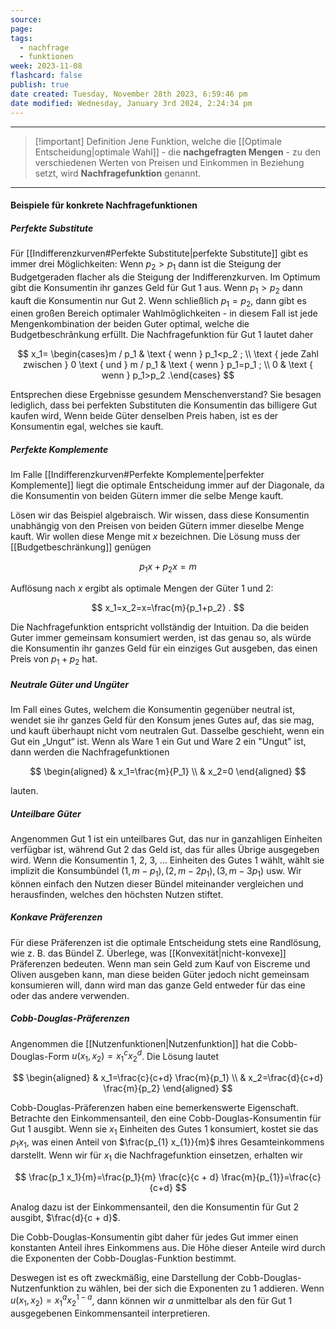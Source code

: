 ```yaml
---
source: 
page: 
tags:
  - nachfrage
  - funktionen
week: 2023-11-08
flashcard: false
publish: true
date created: Tuesday, November 28th 2023, 6:59:46 pm
date modified: Wednesday, January 3rd 2024, 2:24:34 pm
---
```

***

> [!important] Definition
> Jene Funktion, welche die [[Optimale Entscheidung|optimale Wahl]] - die **nachgefragten Mengen** - zu den verschiedenen Werten von Preisen und Einkommen in Beziehung setzt, wird **Nachfragefunktion** genannt.

***
#### Beispiele für konkrete Nachfragefunktionen
##### Perfekte Substitute
Für [[Indifferenzkurven#Perfekte Substitute|perfekte Substitute]] gibt es immer drei Möglichkeiten: Wenn $p_2>p_1$ dann ist die Steigung der Budgetgeraden flacher als die Steigung der Indifferenzkurven. Im Optimum gibt die Konsumentin ihr ganzes Geld für Gut 1 aus. Wenn $p_1>p_2$ dann kauft die Konsumentin nur Gut 2. Wenn schließlich $p_1=p_2$, dann gibt es einen großen Bereich optimaler Wahlmōglichkeiten - in diesem Fall ist jede Mengenkombination der beiden Guter optimal, welche die Budgetbeschrânkung erfüllt. Die Nachfragefunktion für Gut 1 lautet daher

$$
x_1= \begin{cases}m / p_1 & \text { wenn } p_1<p_2 ; \\ \text { jede Zahl zwischen } 0 \text { und } m / p_1 & \text { wenn } p_1=p_1 ; \\ 0 & \text { wenn } p_1>p_2 .\end{cases}
$$

Entsprechen diese Ergebnisse gesundem Menschenverstand? Sie besagen lediglich, dass bei perfekten Substituten die Konsumentin das billigere Gut kaufen wird, Wenn beide Güter denselben Preis haben, ist es der Konsumentin egal, welches sie kauft.

##### Perfekte Komplemente
Im Falle [[Indifferenzkurven#Perfekte Komplemente|perfekter Komplemente]] liegt die optimale Entscheidung immer auf der Diagonale, da die Konsumentin von beiden Gütern immer die selbe Menge kauft.

Lösen wir das Beispiel algebraisch. Wir wissen, dass diese Konsumentin unabhängig von den Preisen von beiden Gütern immer dieselbe Menge kauft. Wir wollen diese Menge mit $x$ bezeichnen. Die Lösung muss der [[Budgetbeschränkung]] genügen

$$
p_1 x+p_2 x=m
$$

Auflösung nach $x$ ergibt als optimale Mengen der Güter 1 und 2:

$$
x_1=x_2=x=\frac{m}{p_1+p_2} .
$$

Die Nachfragefunktion entspricht vollständig der Intuition. Da die beiden Guter immer gemeinsam konsumiert werden, ist das genau so, als würde die Konsumentin ihr ganzes Geld für ein einziges Gut ausgeben, das einen Preis von $p_1+p_2$ hat.

##### Neutrale Güter und Ungüter
Im Fall eines Gutes, welchem die Konsumentin gegenüber neutral ist, wendet sie ihr ganzes Geld für den Konsum jenes Gutes auf, das sie mag, und kauft überhaupt nicht vom neutralen Gut. Dasselbe geschieht, wenn ein Gut ein „Ungut“ ist. Wenn als Ware 1 ein Gut und Ware 2 ein "Ungut" ist, dann werden die Nachfragefunktionen

$$
\begin{aligned}
& x_1=\frac{m}{P_1} \\
& x_2=0
\end{aligned}
$$

lauten.

##### Unteilbare Güter
Angenommen Gut 1 ist ein unteilbares Gut, das nur in ganzahligen Einheiten verfügbar ist, während Gut 2 das Geld ist, das für alles Übrige ausgegeben wird. Wenn die Konsumentin
1, 2, 3, ... Einheiten des Gutes 1 wählt, wählt sie implizit die Konsumbündel $\left(1, m-p_1\right),\left(2, m-2 p_1\right),\left(3, m-3 p_1\right)$ usw. Wir können einfach den Nutzen dieser Bündel miteinander vergleichen und herausfinden, welches den höchsten Nutzen stiftet.

##### Konkave Präferenzen
Für diese Präferenzen ist die optimale Entscheidung stets eine Randlösung, wie z. B. das Bündel Z. Überlege, was [[Konvexität|nicht-konvexe]] Präferenzen bedeuten. Wenn man sein Geld zum Kauf von Eiscreme und Oliven ausgeben kann, man diese beiden Güter jedoch nicht gemeinsam konsumieren will, dann wird man das ganze Geld entweder für das eine oder das andere verwenden.

##### Cobb-Douglas-Präferenzen
Angenommen die [[Nutzenfunktionen|Nutzenfunktion]] hat die Cobb-Douglas-Form $u(x_{1}, x_{2}) = x_{1}^{c}x_{2}^{d}$. Die Lösung lautet

$$
\begin{aligned}
& x_1=\frac{c}{c+d} \frac{m}{p_1} \\
& x_2=\frac{d}{c+d} \frac{m}{p_2}
\end{aligned}
$$

Cobb-Douglas-Präferenzen haben eine bemerkenswerte Eigenschaft. Betrachte den Einkommensanteil, den eine Cobb-Douglas-Konsumentin für Gut 1 ausgibt. Wenn sie $x_{1}$ Einheiten des Gutes 1 konsumiert, kostet sie das $p_1 x_1$, was einen Anteil von $\frac{p_{1} x_{1}}{m}$ ihres Gesamteinkommens darstellt. Wenn wir für $x_{1}$ die Nachfragefunktion einsetzen, erhalten wir

$$
\frac{p_1 x_1}{m}=\frac{p_1}{m} \frac{c}{c + d} \frac{m}{p_{1}}=\frac{c}{c+d}
$$

Analog dazu ist der Einkommensanteil, den die Konsumentin für Gut 2 ausgibt, $\frac{d}{c + d}$.

Die Cobb-Douglas-Konsumentin gibt daher für jedes Gut immer einen konstanten Anteil ihres Einkommens aus. Die Höhe dieser Anteile wird durch die Exponenten der Cobb-Douglas-Funktion bestimmt.

Deswegen ist es oft zweckmäßig, eine Darstellung der Cobb-Douglas-Nutzenfunktion zu wählen, bei der sich die Exponenten zu 1 addieren. Wenn $u\left(x_1, x_2\right)=x_{1}^{a} x_{2}^{1 - a}$, dann können wir $a$ unmittelbar als den für Gut 1 ausgegebenen Einkommensanteil interpretieren.